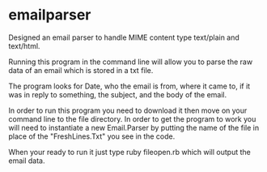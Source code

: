 # emailparser

Designed an email parser to handle MIME content type text/plain and text/html.

Running this program in the command line will allow you to parse the raw data of an email which is stored in a txt file. 

The program looks for Date, who the email is from, where it came to, if it was in reply to something, the subject, and the body of the email. 

In order to run this program you need to download it then move on your command line to the file directory. In order to get the program to work
you will need to instantiate a new Email.Parser by putting the name of the file in place of the "FreshLines.Txt" you see in the code. 

When your ready to run it just type ruby fileopen.rb which will output the email data.


